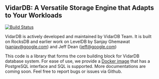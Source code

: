 ## VidarDB: A Versatile Storage Engine that Adapts to Your Workloads

[![Build Status](https://travis-ci.org/vidardb/vidardb.svg?branch=master)](https://travis-ci.org/vidardb/vidardb)

VidarDB is actively developed and maintained by VidarDB Team.
It is built on RocksDB and earlier work on LevelDB by Sanjay Ghemawat (sanjay@google.com)
and Jeff Dean (jeff@google.com)

This code is a library that forms the core building block for VidarDB database system. For ease of use, we provide a [Docker image](docker_image/README.md) that has a PostgreSQL interface and SQL is supported. More documentations are coming soon. Feel free to report bugs or issues via Github.
